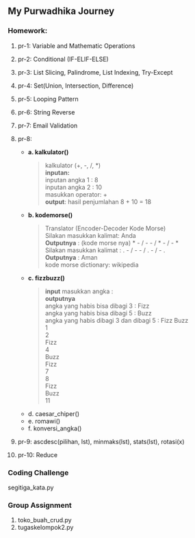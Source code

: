 ## My Purwadhika Journey

### Homework:<br/>
  1. pr-1: Variable and Mathematic Operations
  2. pr-2: Conditional (IF-ELIF-ELSE)
  3. pr-3: List Slicing, Palindrome, List Indexing, Try-Except
  4. pr-4: Set(Union, Intersection, Difference)
  5. pr-5: Looping Pattern
  6. pr-6: String Reverse
  7. pr-7: Email Validation
  8. pr-8: 
      - <b>a. kalkulator()</b>
        > kalkulator (+, -, /, *)<br>
        > <b>inputan:</b><br>
        > inputan angka 1 : 8<br>
        > inputan angka 2 : 10<br>
        > masukkan operator: + <br>
        > <b>output</b>: hasil penjumlahan 8 + 10 = 18 <br>
      - <b>b. kodemorse()</b>
        > Translator (Encoder-Decoder Kode Morse)<br>
        > Silakan masukkan kalimat: Anda<br>
        > <b>Outputnya</b> : (kode morse nya) * - / - - / * - / - *<br>
        > Silakan masukkan kalimat : . - / - - / . - / - .<br>
        > <b>Outputnya</b> : Aman<br>
        > kode morse dictionary: wikipedia<br>
      - <b>c. fizzbuzz()</b>
        > <b>input</b> masukkan angka :<br>
        > <b>outputnya</b><br>
        > angka yang habis bisa dibagi 3 : Fizz<br>
        > angka yang habis bisa dibagi 5 : Buzz <br>
        > angka yang habis dibagi 3 dan dibagi 5 : Fizz Buzz <br>
        > 1<br>
        > 2<br>
        > Fizz<br>
        > 4<br>
        > Buzz<br>
        > Fizz<br>
        > 7<br>
        > 8<br>
        > Fizz<br>
        > Buzz<br>
        > 11<br>
      - d. caesar_chiper()
      - e. romawi()
      - f. konversi_angka()


  9. pr-9: ascdesc(pilihan, lst), minmaks(lst), stats(lst), rotasi(x)
  10. pr-10: Reduce

### Coding Challenge
segitiga_kata.py

### Group Assignment
  1. toko_buah_crud.py
  2. tugaskelompok2.py
